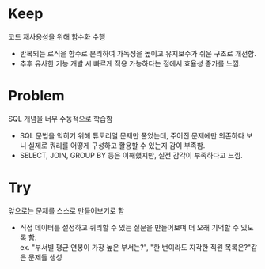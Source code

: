 # Keep
코드 재사용성을 위해 함수화 수행
- 반복되는 로직을 함수로 분리하여 가독성을 높이고 유지보수가 쉬운 구조로 개선함.
- 추후 유사한 기능 개발 시 빠르게 적용 가능하다는 점에서 효율성 증가를 느낌.

# Problem
SQL 개념을 너무 수동적으로 학습함
- SQL 문법을 익히기 위해 튜토리얼 문제만 풀었는데, 주어진 문제에만 의존하다 보니 실제로 쿼리를 어떻게 구성하고 활용할 수 있는지 감이 부족함.
- SELECT, JOIN, GROUP BY 등은 이해했지만, 실전 감각이 부족하다고 느낌.

# Try
앞으로는 문제를 스스로 만들어보기로 함

- 직접 데이터를 설정하고 쿼리할 수 있는 질문을 만들어보며 더 오래 기억할 수 있도록 함.<br>
ex. "부서별 평균 연봉이 가장 높은 부서는?", "한 번이라도 지각한 직원 목록은?"같은 문제들 생성